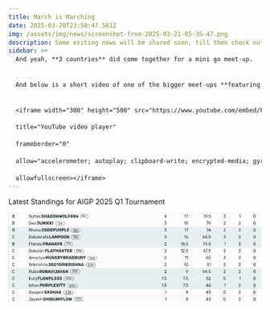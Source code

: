 ```yaml
---
title: March is Marching
date: 2025-03-20T23:58:47.561Z
img: /assets/img/news/screenshot-from-2025-03-21-05-35-47.png
description: Some exiting news will be shared soon, till then check out our March Updates.
sidebar: >+
  A﻿nd yeah, **3 countries** did come together for a mini go meet-up.


  A﻿nd below is a short video of one of the bigger meet-ups **featuring the president of the Irish Go Association Mr. Tiberiu** that happened this month. 


  <iframe width="300" height="500" src="https://www.youtube.com/embed/F6BBF19voPc"

  title="YouTube video player"

  frameborder="0"

  allow="accelerometer; autoplay; clipboard-write; encrypted-media; gyroscope; picture-in-picture; web-share"

  allowfullscreen></iframe>
---
```

Latest Standings for AIGP 2025 Q1 Tournament

![AIGP Quarterly Tournament ](/assets/img/news/screenshot-from-2025-03-21-05-30-35.png)